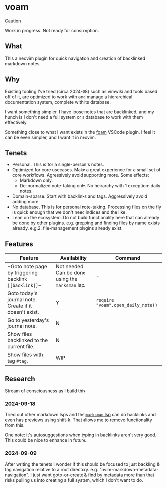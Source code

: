 # voam

> [!caution]
> Work in progress. Not ready for consumption.

## What

This a neovim plugin for quick navigation and creation of backlinked markdown notes.

## Why

Existing tooling I've tried (circa 2024-08) such as vimwiki and tools based off of it, are optimized to work with and manage a hierarchical documentation system, complete with its database.

I want something simpler. I have loose notes that are backlinked, and my hunch is I don't need a full system or a database to work with them effectively.

Something close to what I want exists in the [foam](https://marketplace.visualstudio.com/items?itemName=foam.foam-vscode) VSCode plugin. I feel it can be even simpler, and I want it in neovim.

## Tenets

- Personal. This is for a single-person's notes.
- Optimized for core usecases. Make a great experience for a small set of core workflows. Agressively avoid supporting more. Some effects:
  - Markdown only.
  - De-normalized note-taking only. No heirarchy with 1 exception: daily notes.
- Domain-sparse. Start with backlinks and tags. Aggressively avoid adding more.
- No database. This is for personal note-taking. Processing files on the fly is quick enough that we don't need indices and the like.
- Lean on the ecosystem. Do not build functionality here that can already be done by other plugins. e.g. grepping and finding files by name exists already. e.g.2. file-management plugins already exist.

## Features

| Feature                                                | Availability                                      | Command                            |
| ------------------------------------------------------ | ------------------------------------------------- | ---------------------------------- |
| ~Goto note page by triggering backlink `[[backlink]]`~ | Not needed. Can be done using the `marksman` lsp. | -                                  |
| Goto today's journal note. Create if it doesn't exist. | Y                                                 | `require "voam".open_daily_note()` |
| Go to yesterday's journal note.                        | N                                                 |                                    |
| Show files backlinked to the current file.             | N                                                 |                                    |
| Show files with tag `#tag`.                            | WIP                                               |                                    |

## Research

Stream of consciousness as I build this

### 2024-09-18

Tried out other markdown lsps and the [`marksman` lsp](https://github.com/artempyanykh/marksman) can do backlinks and even has previews using shift-k. That allows me to remove functionality from this.

One note: it's autosuggestions when typing in backlinks aren't very good. This could be nice to enhance in future..

### 2024-09-09

After writing the tenets I wonder if this should be focused to just backling & tag navigation relative to a root directory. e.g. "nvim-markdown-metadata-navigation". I just want goto-or-create & find by metadata more than that risks pulling us into creating a full system, which I don't want to do.
